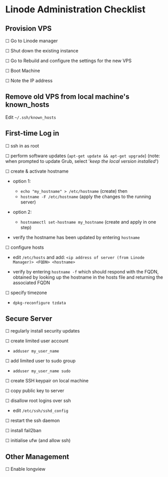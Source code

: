 Linode Administration Checklist
===============================

Provision VPS
-------------
☐ Go to Linode manager

☐ Shut down the existing instance

☐ Go to Rebuild and configure the settings for the new VPS

☐ Boot Machine

☐ Note the IP address

Remove old VPS from local machine's known_hosts
-----------------------------------------------

Edit `~/.ssh/known_hosts`

First-time Log in
-----------------

☐ ssh in as root

☐ perform software updates (`apt-get update && apt-get upgrade`)
  (note: when prompted to update Grub, select '*keep the local version installed*')

☐ create & activate hostname

- option 1:
    - `echo "my_hostname" > /etc/hostname` (create) then 
    - `hostname -F /etc/hostname` (apply the changes to the running server)
- option 2:
    - `hostnamectl set-hostname my_hostname` (create and apply in one step)

- verify the hostname has been updated by entering `hostname`

☐ configure hosts

- edit `/etc/hosts` and add:
  ```<ip address of server (from Linode Manager)> <FQDN> <hostname>```

- verify by entering `hostname -f` which should respond with the FQDN, obtained by looking up the hostname in the hosts file 
  and returning the associated FQDN

☐ specify timezone

- `dpkg-reconfigure tzdata`


Secure Server
-------------

☐ regularly install security updates

☐ create limited user account

- `adduser my_user_name`

☐ add limited user to sudo group

- `adduser my_user_name sudo`

☐ create SSH keypair on local machine

☐ copy public key to server

☐ disallow root logins over ssh

- edit `/etc/ssh/sshd_config`

☐ restart the ssh daemon

☐ install fail2ban

☐ initialise ufw (and allow ssh)

Other Management
----------------

☐ Enable longview

